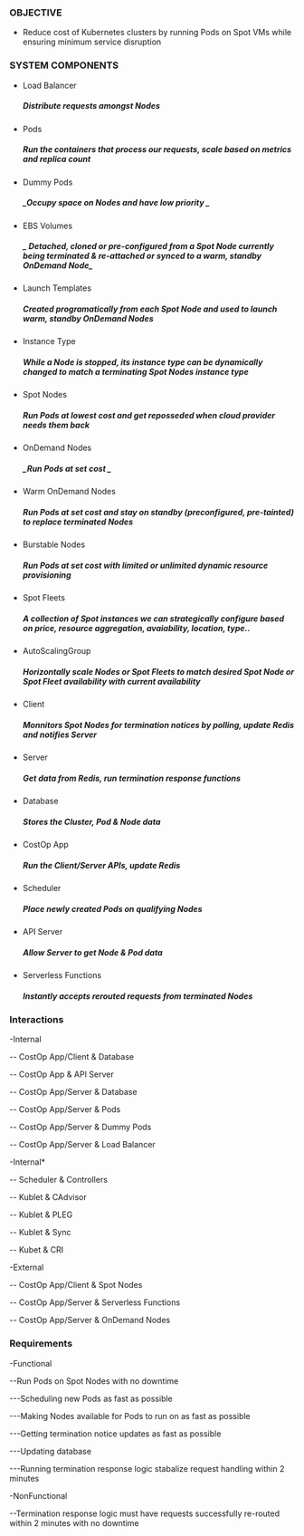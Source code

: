 ### OBJECTIVE
- Reduce cost of Kubernetes clusters by running Pods on Spot VMs while ensuring minimum service disruption

### SYSTEM COMPONENTS
* Load Balancer
  ##### _Distribute requests amongst Nodes_

- Pods
  #####  _Run the containers that process our requests, scale based on metrics and replica count_

- Dummy Pods
   ##### _Occupy space on Nodes and have low priority _

- EBS Volumes
  ##### _ Detached, cloned or pre-configured from a Spot Node currently being terminated & re-attached or synced to a warm, standby OnDemand Node_
  
- Launch Templates
   ##### _Created programatically from each Spot Node and used to launch warm, standby OnDemand Nodes_

- Instance Type
   ##### _While a Node is stopped, its instance type can be dynamically changed to match a terminating Spot Nodes instance type_

- Spot Nodes
   ##### _Run Pods at lowest cost and get reposseded when cloud provider needs them back_

- OnDemand Nodes
   ##### _Run Pods at set cost _

- Warm OnDemand Nodes
   ##### _Run Pods at set cost and stay on standby (preconfigured, pre-tainted) to replace terminated Nodes_

- Burstable Nodes
   ##### _Run Pods at set cost with limited or unlimited dynamic resource provisioning_

- Spot Fleets
   ##### _A collection of Spot instances we can  strategically configure based on price, resource aggregation, avaiability, location, type.._

- AutoScalingGroup
   ##### _Horizontally scale Nodes or Spot Fleets to match desired Spot Node or Spot Fleet availability with current availability_ 

- Client
   ##### _Monnitors Spot Nodes for termination notices by polling, update Redis and notifies Server_

- Server
    ##### _Get data from Redis, run termination response functions_

- Database
    ##### _Stores the Cluster, Pod & Node data_

- CostOp App
   ##### _Run the Client/Server APIs, update Redis_

- Scheduler
   ##### _Place newly created Pods on qualifying Nodes_

- API Server
   ##### _Allow Server to get Node & Pod data_

- Serverless Functions
   ##### _Instantly accepts rerouted requests from terminated Nodes_

### Interactions
-Internal

-- CostOp App/Client & Database

-- CostOp App & API Server

-- CostOp App/Server & Database

-- CostOp App/Server & Pods

-- CostOp App/Server & Dummy Pods

-- CostOp App/Server & Load Balancer

-Internal*

-- Scheduler & Controllers

-- Kublet & CAdvisor

-- Kublet & PLEG

-- Kublet & Sync

-- Kubet & CRI

-External

-- CostOp App/Client & Spot Nodes

-- CostOp App/Server & Serverless Functions

-- CostOp App/Server & OnDemand Nodes

### Requirements

-Functional

--Run Pods on Spot Nodes with no downtime

---Scheduling new Pods as fast as possible

---Making Nodes available for Pods to run on as fast as possible

---Getting termination notice updates as fast as possible

---Updating database

---Running termination response logic stabalize request handling within 2 minutes

-NonFunctional

--Termination response logic must have requests successfully re-routed within 2 minutes with no downtime 

